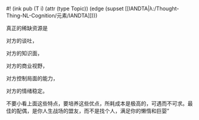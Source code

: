 #! (ink pub (T i) (attr (type Topic)) (edge (supset [[IANDTA|λ:/Thought-Thing-NL-Cognition/元素/IANDTA]])))


真正的稀缺资源是

对方的谈吐，

对方的知识面，

对方的商业视野，

对方控制局面的能力，

对方的情绪稳定。

不要小看上面这些特点，要培养这些优点，所耗成本是极高的，可遇而不可求。最佳的配偶，是你人生战场的盟友，而不是找个人，满足你的懒惰和巨婴”